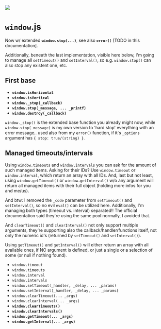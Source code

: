 <img src="https://kekse.biz/github.php?draw&text=`window`&override=github:v4" />

# **`window`**.js
Now w/ extended **`window.stop(...)`**, see also **`error()`** \[TODO in this documentation\].

Additionally, beneath the last implementation, visible here below, I'm going to manage all
`setTimeout()` and `setInterval()`, so e.g. `window.stop()` can also stop any existent one, etc.

## First base
* **`window.isHorizontal`**
* **`window.isVertical`**
* **`window._stop(_callback)`**
* **`window.stop(_message, ... _printf)`**
* **`window.destroy(_callback)`**

`window._stop()` is the extended base function you already might now, while `window.stop(_message)`
is my own version to 'hard stop' everything with an error message.. used also from my `error()`
function, if it's `_options` argument has `{ stop: true/(string) }`.

## Managed timeouts/intervals
Using `window.timeouts` and `window.intervals` you can ask for the amount of such managed items. Asking
for their IDs? Use `window.timeout` or `window.interval`, which return an array with all IDs. And, last
but not least, using `window.getTimeout()` or `window.getInterval()` w/o any argument will return all
managed items with their full object (holding more infos for you and me/us).

And btw: I removed the `_code` parameter from `setTimeout()` and `setInterval()`, so no evil `eval()`
can be utilized here. Additionally, I'm managing both types (timeout vs. interval) separated!! The
official documentation said they're using the same pool normally, I avoided that.

And `clearTimeout()` and `clearInterval()` not only support multiple arguments, they're supporting
also the callback/handler/functions itself, not only the numeric id's (returned by `setTimeout()`
and `setInterval()`).

Using `getTimeout()` and `getInterval()` will either return an array with all available ones, if
NO argument is defined, or just a single or a selection of some (or null if nothing found).

* `window.timeout`
* `window.timeouts`
* `window.interval`
* `window.intervals`
* `window.setTimeout(_handler, _delay, ... _params)`
* `window.setInterval(_handler, _delay, ... _params)`
* `window.clearTimeout(... _args)`
* `window.clearInterval(... _args)`
* **`window.clearTimeouts()`**
* **`winodw.clearIntervals()`**
* **`window.getTimeout(... _args)`**
* **`window.getInterval(... _args)`**

